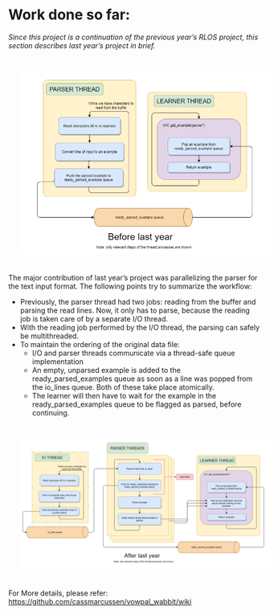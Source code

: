 # Work done so far:
*Since this project is a continuation of the previous year’s RLOS project, this section describes last year’s project in brief.*

<a><img style="padding: 20px;" alt="drawing" src="before_last_year.PNG" width="1000"></a>

The major contribution of last year’s project was parallelizing the parser for the text input format. The
following points try to summarize the workflow:
* Previously, the parser thread had two jobs: reading from the buffer and parsing the read lines. Now,
it only has to parse, because the reading job is taken care of by a separate I/O thread.
* With the reading job performed by the I/O thread, the parsing can safely be multithreaded.
* To maintain the ordering of the original data file:
    * I/O and parser threads communicate via a thread-safe queue implementation
    * An empty, unparsed example is added to the ready_parsed_examples queue as soon as a line was popped from the io_lines queue. Both of these take place atomically.
    * The learner will then have to wait for the example in the ready_parsed_examples queue to be flagged as parsed, before continuing.


<a><img style="padding: 20px;" alt="drawing" src="after_last_year.PNG" width="1000"></a>


For More details, please refer: https://github.com/cassmarcussen/vowpal_wabbit/wiki